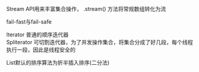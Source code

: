 Stream API用来丰富集合操作， .stream() 方法将常规数组转化为流

fail-fast与fail-safe

Iterator   普通的顺序迭代器<br>
Spliterator 可切割迭代器，为了并发操作集合，将集合分成了好几段，每个线程执行一段，因此是线程安全的

List默认的排序算法为折半插入排序(二分法)